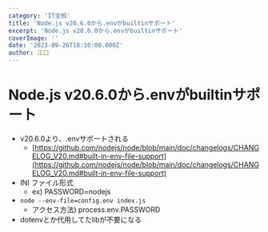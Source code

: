 ```yaml
---
category: 'IT全般'
title: 'Node.js v20.6.0から.envがbuiltinサポート'
excerpt: 'Node.js v20.6.0から.envがbuiltinサポート'
coverImage: ''
date: '2023-09-26T18:10:00.000Z'
author: 江口
---
```


# Node.js v20.6.0から.envがbuiltinサポート


- v20.6.0より、.envサポートされる
	- [https://github.com/nodejs/node/blob/main/doc/changelogs/CHANGELOG_V20.md#built-in-env-file-support](https://github.com/nodejs/node/blob/main/doc/changelogs/CHANGELOG_V20.md#built-in-env-file-support)
- INI ファイル形式
	- ex) PASSWORD=nodejs
- `node --env-file=config.env index.js`
	- アクセス方法) process.env.PASSWORD
- dotenvとか代用してたlibが不要になる
